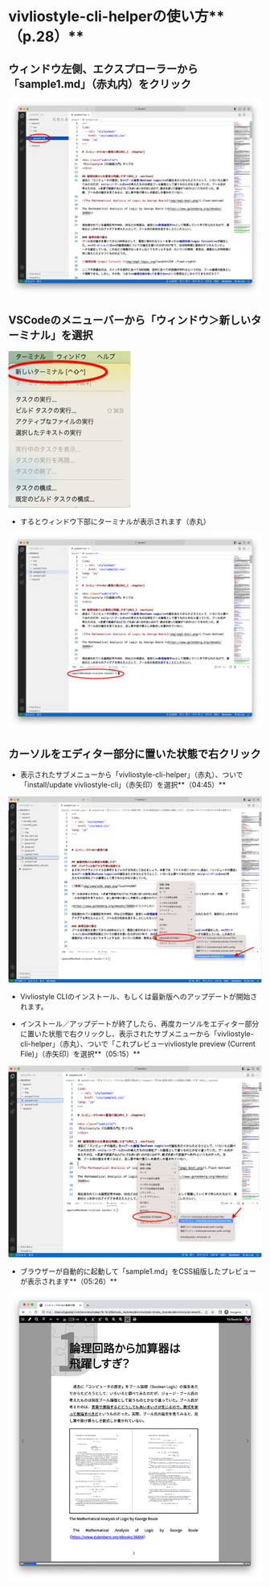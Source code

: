 # vivliostyle-cli-helperの使い方**（p.28）**

## ウィンドウ左側、エクスプローラーから「sample1.md」（赤丸内）をクリック

![](/images/2-introduction-to-vivliostyle/3-how-to-use-vivliostyle-cil-helper/2-3-1.png)

## VSCodeのメニューバーから「ウィンドウ＞新しいターミナル」を選択

![](/images/2-introduction-to-vivliostyle/3-how-to-use-vivliostyle-cil-helper/2-3-2.png)

- するとウィンドウ下部にターミナルが表示されます（赤丸）

![](/images/2-introduction-to-vivliostyle/3-how-to-use-vivliostyle-cil-helper/2-3-3.png)

## カーソルをエディター部分に置いた状態で右クリック

- 表示されたサブメニューから「vivliostyle-cli-helper」（赤丸）、ついで「install/update vivliostyle-cli」（赤矢印）を選択**（04:45）**

![](/images/2-introduction-to-vivliostyle/3-how-to-use-vivliostyle-cil-helper/2-3-4.png)

- Vivliostyle CLIのインストール、もしくは最新版へのアップデートが開始されます。

- インストール／アップデートが終了したら、再度カーソルをエディター部分に置いた状態で右クリックし、表示されたサブメニューから「vivliostyle-cli-helper」（赤丸）、ついで「これプレビューvivliostyle preview (Current File)」（赤矢印）を選択**（05:15）**

![](/images/2-introduction-to-vivliostyle/3-how-to-use-vivliostyle-cil-helper/2-3-5.png)

- ブラウザーが自動的に起動して「sample1.md」をCSS組版したプレビューが表示されます**（05:26）**

![](/images/2-introduction-to-vivliostyle/3-how-to-use-vivliostyle-cil-helper/2-3-6.png)